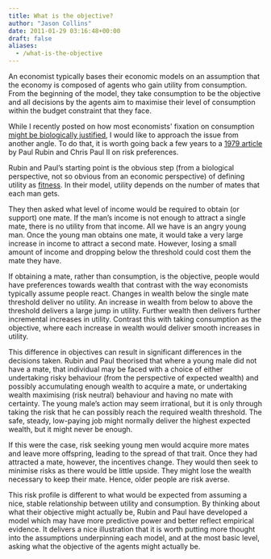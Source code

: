 ```yaml
---
title: What is the objective?
author: "Jason Collins"
date: 2011-01-29 03:16:48+00:00
draft: false
aliases:
  - /what-is-the-objective
---
```


An economist typically bases their economic models on an assumption that the economy is composed of agents who gain utility from consumption. From the beginning of the model, they take consumption to be the objective and all decisions by the agents aim to maximise their level of consumption within the budget constraint that they face.

While I recently posted on how most economists' fixation on consumption [might be biologically justified](https://www.jasoncollins.blog/an-evolutionary-explanation-of-consumption/), I would like to approach the issue from another angle. To do that, it is worth going back a few years to a [1979 article](https://doi.org/10.1111/j.1465-7295.1979.tb00549.x) by Paul Rubin and Chris Paul II on risk preferences.

Rubin and Paul’s starting point is the obvious step (from a biological perspective, not so obvious from an economic perspective) of defining utility as [fitness](https://en.wikipedia.org/wiki/Fitness_(biology)). In their model, utility depends on the number of mates that each man gets.

They then asked what level of income would be required to obtain (or support) one mate. If the man’s income is not enough to attract a single mate, there is no utility from that income. All we have is an angry young man. Once the young man obtains one mate, it would take a very large increase in income to attract a second mate. However, losing a small amount of income and dropping below the threshold could cost them the mate they have.

If obtaining a mate, rather than consumption, is the objective, people would have preferences towards wealth that contrast with the way economists typically assume people react. Changes in wealth below the single mate threshold deliver no utility. An increase in wealth from below to above the threshold delivers a large jump in utility. Further wealth then delivers further incremental increases in utility. Contrast this with taking consumption as the objective, where each increase in wealth would deliver smooth increases in utility.

This difference in objectives can result in significant differences in the decisions taken. Rubin and Paul theorised that where a young male did not have a mate, that individual may be faced with a choice of either undertaking risky behaviour (from the perspective of expected wealth) and possibly accumulating enough wealth to acquire a mate, or undertaking wealth maximising (risk neutral) behaviour and having no mate with certainty. The young male’s action may seem irrational, but it is only through taking the risk that he can possibly reach the required wealth threshold. The safe, steady, low-paying job might normally deliver the highest expected wealth, but it might never be enough.

If this were the case, risk seeking young men would acquire more mates and leave more offspring, leading to the spread of that trait. Once they had attracted a mate, however, the incentives change. They would then seek to minimise risks as there would be little upside. They might lose the wealth necessary to keep their mate. Hence, older people are risk averse.

This risk profile is different to what would be expected from assuming a nice, stable relationship between utility and consumption. By thinking about what their objective might actually be, Rubin and Paul have developed a model which may have more predictive power and better reflect empirical evidence. It delivers a nice illustration that it is worth putting more thought into the assumptions underpinning each model, and at the most basic level, asking what the objective of the agents might actually be.
